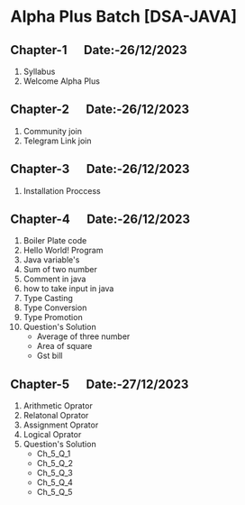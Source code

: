 # Alpha Plus Batch [DSA-JAVA] 
## Chapter-1 &nbsp;&nbsp;&nbsp;&nbsp; Date:-26/12/2023
1. Syllabus
2. Welcome Alpha Plus
## Chapter-2 &nbsp;&nbsp;&nbsp;&nbsp; Date:-26/12/2023
1. Community join
2. Telegram Link join
## Chapter-3 &nbsp;&nbsp;&nbsp;&nbsp; Date:-26/12/2023
1. Installation Proccess
## Chapter-4 &nbsp;&nbsp;&nbsp;&nbsp; Date:-26/12/2023
1. Boiler Plate code
2. Hello World! Program
3. Java variable's
4. Sum of two number
5. Comment in java
6. how to take input in java
7. Type Casting
8. Type Conversion
9. Type Promotion
10. Question's Solution
      - Average of three number
      - Area of square
      - Gst bill
## Chapter-5 &nbsp;&nbsp;&nbsp;&nbsp; Date:-27/12/2023
1. Arithmetic Oprator
2. Relatonal Oprator
3. Assignment Oprator
4. Logical Oprator
5. Question's Solution
   - Ch_5_Q_1
   - Ch_5_Q_2
   - Ch_5_Q_3
   - Ch_5_Q_4
   - Ch_5_Q_5
